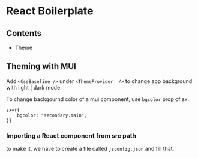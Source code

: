 # React Boilerplate

## Contents

* Theme 

## Theming with MUI
Add ```<CssBaseline />``` under ```<ThemeProvider  />``` to change app background with light | dark mode

To change backgournd color of a mui component, use ```bgcolor``` prop of sx.
```
sx={{
    bgcolor: "secondary.main",
}}
```

### Importing a React component from src path
to make it, we have to create a file called ```jsconfig.json``` and fill that.